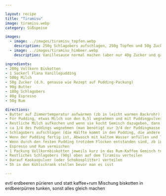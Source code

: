```yaml
---

layout: recipe
title: "Tiramisu"
image: tiramisu.webp
category: Süßspeise

images:
  - image: ../images/tiramisu_topfen.webp
    description: 250g Schlagobers aufschlagen, 250g Topfen und 50g Zucker dazu, 1 Packung Maroni mit Löffel zerkleinern und dazu. Diese Masse abwechselnd mit getränkten Biskotten schlichten. Ergebnis war leider nicht gut. Maroni passen nicht und Topfen ist sehr sauer. Evtl könnte es mehr Zucker retten
  - image: ../images/tiramisu_himbeer.webp
    description: Vanillesauce normal machen (aber nur 40g Zucker und ganzes Schlagobers rein, fest schlagen!), 300g TK-Himbeeren auftauen und pürieren, 50g Rum und 30g Agavendicksaft dazu, in Form abwechseln Biskotten, Himbeer, Vanille. Ergebnis war gut aber zuviel Rum (besser nur 25g nehmen), Himbeersauce zu wenig süß und zu flüssig (evtl 30g Zucker statt Agaven; evtl 100g weggeben und oben drauf damit weniger flüssig). Am nächsten Tag war es aber perfekt, kein Rumgeschmack und nicht mehr flüssig

ingredients:
- 200g Vollkorn Biskotten
- 1 Sackerl Flana Vanillepudding
- 500g Milch
- 50g Zucker (d.h. genauso wie Rezept auf Pudding-Packung)
- 90g Butter
- 180g Schlagobers
- 80g Espresso
- 50g Rum

directions:
- Butter auf Zimmertemperatur aufwärmen (zb in leicht warmen Backrohr)
- Für Pudding, etwas Milch von den 0,5l wegnehmen und mit Puddingpulver und 50g Zucker vermischen
- Restliche Milch aufkochen und wenn sie kocht Gemisch dazugeben, dann ca 1min kochen lassen während man umrührt und Pudding auskühlen lassen
- ca 1/4 des Puddings wegnehmen (man benötigt nur 3/4 der Puddingmasse für das Tiramisu)
- Schlagobers aufschlagen (die Hälfte kommt in den Pudding, die andere Hälfte oben aufs Tiramisu)
- Wenn der Pudding fertig ist, Abwasch mit kaltem Wasser anfüllen und Topf reinstellen damit der Pudding schneller auskühlt. Kurz danach die zimmerwarme Butte einrühren und danach das Halbe Schlagobers einrühren (alles sollte ca dieselbe Temperatur haben damit die Butter nicht ausflockt, aber der Pudding sollte noch nicht fest werden)
- Wenn durch den festen Pudding trotzdem Flocken entstanden sind, zb in der Abwasch heißes Wasser einlassen, Topf reinstellen und umrühren bis es eine cremige Konsistenz ist [(Quelle)](https://www.chefkoch.de/forum/2,10,18142/Buttercreme-flockt.html)
- Espresso und Rum vermischen
- 1 Packung Vollkornbiskotten jeweils kurz in das Rum-Kaffee Gemisch tunken und in eine Form schlichten. Ganz unten Biskotten, darauf Puddinggemisch, 2-3x wiederholen.
- Restliches Schlagobers (90g) oben auf dem Tiramisu verteilen
- Darauf Kaokaopulver (oder Schokosplitter) verteilen
- 5h in den Kühlschrank stellen bevor man es isst

---
```


evtl erdbeeren pürieren und statt kaffee+rum Mischung biskotten in erdbeerpürree tunken, sonst alles gleich machen